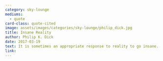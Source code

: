 ```yaml
---
category: sky-lounge
mediums:
  - quote
card-class: quote-cited
image: assets/images/categories/sky-lounge/philip_dick.jpg
title: Insane Reality
author: Philip K. Dick
date: 2017-03-19
text: It is sometimes an appropriate response to reality to go insane.
link:
---
```

